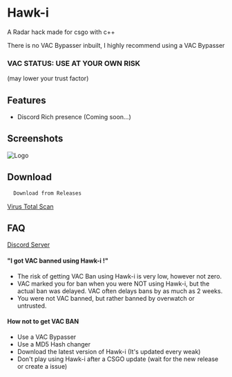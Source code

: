 # Hawk-i

A Radar hack made for csgo with c++

There is no VAC Bypasser inbuilt, I highly recommend using a VAC Bypasser

### VAC STATUS: USE AT YOUR OWN RISK
(may lower your trust factor)

## Features

- Discord Rich presence (Coming soon...)

## Screenshots

![Logo](https://cdn.discordapp.com/attachments/926176591736889385/1116265352129683528/image.png)


## Download

```bash
  Download from Releases
```


[Virus Total Scan](https://www.virustotal.com/gui/file/e28b15aa5c96504f1070ef511bb18cae32f763c68217d518363b9fa3ec229d6a/detection)

## FAQ

[Discord Server](https://discord.gg/37uTqAhkms)

#### "I got VAC banned using Hawk-i !"

- The risk of getting VAC Ban using Hawk-i is very low, however not zero.
- VAC marked you for ban when you were NOT using Hawk-i, but the actual ban was delayed. VAC often delays bans by as much as 2 weeks.
- You were not VAC banned, but rather banned by overwatch or untrusted.

#### How not to get VAC BAN

- Use a VAC Bypasser
- Use a MD5 Hash changer
- Download the latest version of Hawk-i (It's updated every weak)
- Don't play using Hawk-i after a CSGO update (wait for the new release or create a issue)
